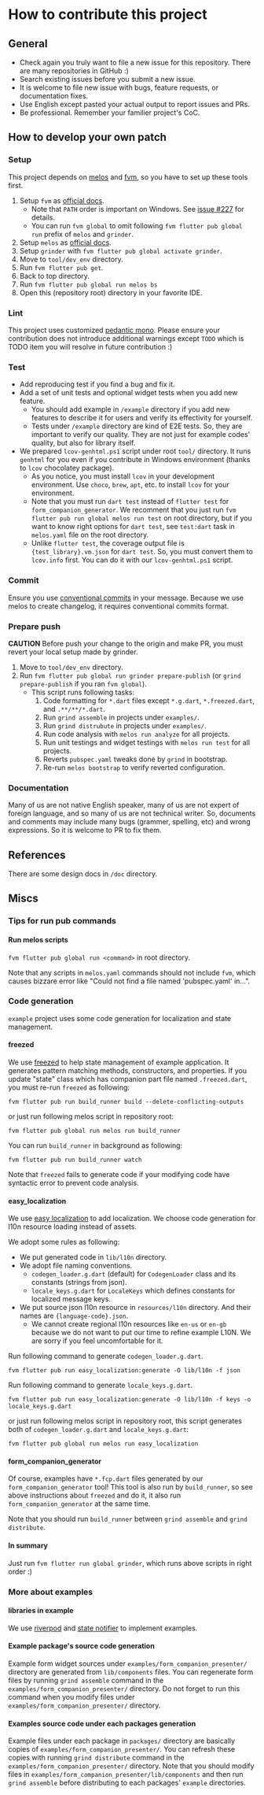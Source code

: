 # How to contribute this project

## General

* Check again you truly want to file a new issue for this repository. There are many repositories in GitHub :)
* Search existing issues before you submit a new issue.
* It is welcome to file new issue with bugs, feature requests, or documentation fixes.
* Use English except pasted your actual output to report issues and PRs.
* Be professional. Remember your familier project's CoC.

## How to develop your own patch

### Setup

This project depends on [melos](https://melos.invertase.dev/) and [fvm](https://fvm.app/), so you have to set up these tools first.

1. Setup `fvm` as [official docs](https://fvm.app/docs/getting_started/installation).
    * Note that `PATH` order is important on Windows. See [issue #227](https://github.com/leoafarias/fvm/issues/227#issuecomment-811592228) for details.
    * You can run `fvm global` to omit following `fvm flutter pub global run` prefix of `melos` and `grinder`.
2. Setup `melos` as [official docs](https://melos.invertase.dev/getting-started#installation).
3. Setup `grinder` with `fvm flutter pub global activate grinder`.
4. Move to `tool/dev_env` directory.
5. Run `fvm flutter pub get`.
6. Back to top directory.
7. Run `fvm flutter pub global run melos bs`
8. Open this (repository root) directory in your favorite IDE.

### Lint

This project uses customized [pedantic mono](https://github.com/mono0926/pedantic_mono/).
Please ensure your contribution does not introduce additional warnings except `TODO` which is TODO item you will resolve in future contribution :)

### Test

* Add reproducing test if you find a bug and fix it.
* Add a set of unit tests and optional widget tests when you add new feature.
  * You should add example in `/example` directory if you add new features to describe it for users and verify its effectivity for yourself.
  * Tests under `/example` directory are kind of E2E tests. So, they are important to verify our quality. They are not just for example codes' quality, but also for library itself.
* We prepared `lcov-genhtml.ps1` script under root `tool/` directory. It runs `genhtml` for you even if you contribute in Windows environment (thanks to `lcov` chocolatey package).
  * As you notice, you must install `lcov` in your development environment. Use `choco`, `brew`, `apt`, etc. to install `lcov` for your environment.
  * Note that you must run `dart test` instead of `flutter test` for `form_companion_generator`. We recomment that you just run `fvm flutter pub run global melos run test` on root directory, but if you want to know right options for `dart test`, see `test:dart` task in `melos.yaml` file on the root directory.
  * Unlike `flutter test`, the coverage output file is `{test_library}.vm.json` for `dart test`. So, you must convert them to `lcov.info` first. You can do it with our `lcov-genhtml.ps1` script.

### Commit

Ensure you use [conventional commits](https://www.conventionalcommits.org/en/v1.0.0/) in your message. Because we use melos to create changelog, it requires conventional commits format.

### Prepare push

**CAUTION** Before push your change to the origin and make PR, you must revert your local setup made by grinder.

1. Move to `tool/dev_env` directory.
2. Run `fvm flutter pub global run grinder prepare-publish` (or `grind prepare-publish` if you ran `fvm global`).
    * This script runs following tasks:
        1. Code formatting for `*.dart` files except `*.g.dart`, `*.freezed.dart`, and `.**/**/*.dart`.
        2. Run `grind assemble` in projects under `examples/`.
        3. Run `grind distrubute` in projects under `examples/`.
        4. Run code analysis with `melos run analyze` for all projects.
        5. Run unit testings and widget testings with `melos run test` for all projects.
        6. Reverts `pubspec.yaml` tweaks done by `grind` in bootstrap.
        7. Re-run `melos bootstrap` to verify reverted configuration.

### Documentation

Many of us are not native English speaker, many of us are not expert of foreign language, and so many of us are not technical writer. So, documents and comments may include many bugs (grammer, spelling, etc) and wrong expressions. So it is welcome to PR to fix them.

## References

There are some design docs in `/doc` directory.

## Miscs

### Tips for run pub commands

#### Run melos scripts

`fvm flutter pub global run <command>` in root directory.

Note that any scripts in `melos.yaml` commands should not include `fvm`, which causes bizzare error like "Could not find a file named 'pubspec.yaml' in...".

### Code generation

`example` project uses some code generation for localization and state management.

#### freezed

We use [freezed](https://pub.dev/packages/freezed) to help state management of example application. It generates pattern matching methods, constructors, and properties. If you update "state" class which has companion part file named `.freezed.dart`, you must re-run `freezed` as following:

```shell
fvm flutter pub run build_runner build --delete-conflicting-outputs
```

or just run following melos script in repository root:

```shell
fvm flutter pub global run melos run build_runner
```

You can run `build_runner` in background as following:

```shell
fvm flutter pub run build_runner watch
```

Note that `freezed` fails to generate code if your modifying code have syntactic error to prevent code analysis.

#### easy_localization

We use [easy localization](https://pub.dev/packages/easy_localization) to add localization. We choose code generation for l10n resource loading instead of assets.

We adopt some rules as following:

* We put generated code in `lib/l10n` directory.
* We adopt file naming conventions.
  * `codegen_loader.g.dart` (default) for `CodegenLoader` class and its constants (strings from json).
  * `locale_keys.g.dart` for `LocaleKeys` which defines constants for localized message keys.
* We put source json l10n resource in `resources/l10n` directory. And their names are `{language-code}.json`.
  * We cannot create regional l10n resources like `en-us` or `en-gb` because we do not want to put our time to refine example L10N. We are sorry if you feel uncomfortable for it.

Run following command to generate `codegen_loader.g.dart`.

```shell
fvm flutter pub run easy_localization:generate -O lib/l10n -f json
```

Run following command to generate `locale_keys.g.dart`.

```shell
fvm flutter pub run easy_localization:generate -O lib/l10n -f keys -o locale_keys.g.dart
```

or just run following melos script in repository root, this script generates both of  `codegen_loader.g.dart` and `locale_keys.g.dart`:

```shell
fvm flutter pub global run melos run easy_localization
```

#### form_companion_generator

Of course, examples have `*.fcp.dart` files generated by our `form_companion_generator` tool! This tool is also run by `build_runner`, so see above instructions about `freezed` and do it, it also run `form_companion_generator` at the same time.

Note that you should run `build_runner` between `grind assemble` and `grind distribute`.

#### In summary

Just run `fvm flutter run global grinder`, which runs above scripts in right order :)

### More about examples

#### libraries in example

We use [riverpod](https://pub.dev/packages/riverpod) and [state notifier](https://pub.dev/packages/state_notifier) to implement examples.

#### Example package's source code generation

Example form widget sources under `examples/form_companion_presenter/` directory are generated from `lib/components` files.
You can regenerate form files by running `grind assemble` command in the `examples/form_companion_presenter/` directory.
Do not forget to run this command when you modify files under `examples/form_companion_presenter/` directory.

#### Examples source code under each packages generation

Example files under each package in `packages/` directory are basically copies of `examples/form_companion_presenter/`. You can refresh these copies with running `grind distribute` command in the `examples/form_companion_presenter/` directory.
Note that you should modify files in `examples/form_companion_presenter/lib/components` and then run `grind assemble` before distributing to each packages' `example` directories.
